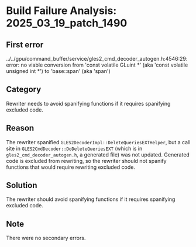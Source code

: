 # Build Failure Analysis: 2025_03_19_patch_1490

## First error

../../gpu/command_buffer/service/gles2_cmd_decoder_autogen.h:4546:29: error: no viable conversion from 'const volatile GLuint *' (aka 'const volatile unsigned int *') to 'base::span<const volatile GLuint>' (aka 'span<const volatile unsigned int>')

## Category
Rewriter needs to avoid spanifying functions if it requires spanifying excluded code.

## Reason
The rewriter spanified `GLES2DecoderImpl::DeleteQueriesEXTHelper`, but a call site in `GLES2CmdDecoder::DoDeleteQueriesEXT` (which is in `gles2_cmd_decoder_autogen.h`, a generated file) was not updated. Generated code is excluded from rewriting, so the rewriter should not spanify functions that would require rewriting excluded code.

## Solution
The rewriter should avoid spanifying functions if it requires spanifying excluded code.

## Note
There were no secondary errors.